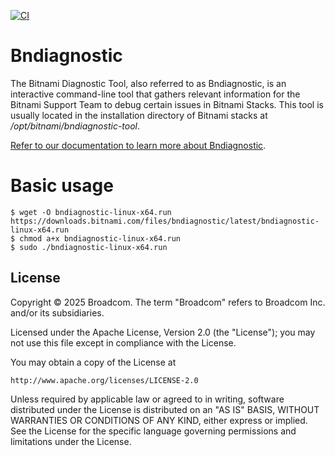 [![CI](https://github.com/bitnami/bndiagnostic/actions/workflows/main.yml/badge.svg)](https://github.com/bitnami/bndiagnostic/actions/workflows/main.yml)

# Bndiagnostic

The Bitnami Diagnostic Tool, also referred to as Bndiagnostic, is an interactive command-line tool that gathers relevant information for the Bitnami Support Team to debug certain issues in Bitnami Stacks. This tool is usually located in the installation directory of Bitnami stacks at */opt/bitnami/bndiagnostic-tool*.

[Refer to our documentation to learn more about Bndiagnostic](https://docs.bitnami.com/general/how-to/understand-bndiagnostic/).

# Basic usage

```console
$ wget -O bndiagnostic-linux-x64.run https://downloads.bitnami.com/files/bndiagnostic/latest/bndiagnostic-linux-x64.run
$ chmod a+x bndiagnostic-linux-x64.run
$ sudo ./bndiagnostic-linux-x64.run
```

## License

Copyright &copy; 2025 Broadcom. The term "Broadcom" refers to Broadcom Inc. and/or its subsidiaries.

Licensed under the Apache License, Version 2.0 (the "License"); you may not use this file except in compliance with the License.

You may obtain a copy of the License at

    http://www.apache.org/licenses/LICENSE-2.0

Unless required by applicable law or agreed to in writing, software distributed under the License is distributed on an "AS IS" BASIS, WITHOUT WARRANTIES OR CONDITIONS OF ANY KIND, either express or implied.
See the License for the specific language governing permissions and limitations under the License.

